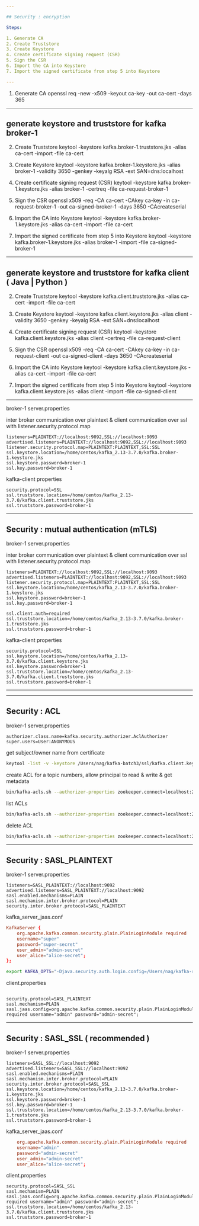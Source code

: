 ```yaml
---

## Security : encryption

Steps:

1. Generate CA
2. Create Truststore
3. Create Keystore
4. Create certificate signing request (CSR)
5. Sign the CSR
6. Import the CA into Keystore
7. Import the signed certificate from step 5 into Keystore

---
```


1. Generate CA
   openssl req -new -x509 -keyout ca-key -out ca-cert -days 365

---

## generate keystore and truststore for kafka broker-1

2. Create Truststore
   keytool -keystore kafka.broker-1.truststore.jks -alias ca-cert -import -file ca-cert

3. Create Keystore
   keytool -keystore kafka.broker-1.keystore.jks -alias broker-1 -validity 3650 -genkey -keyalg RSA -ext SAN=dns:localhost

4. Create certificate signing request (CSR)
   keytool -keystore kafka.broker-1.keystore.jks -alias broker-1 -certreq -file ca-request-broker-1

5. Sign the CSR
   openssl x509 -req -CA ca-cert -CAkey ca-key -in ca-request-broker-1 -out ca-signed-broker-1 -days 3650 -CAcreateserial

6. Import the CA into Keystore
   keytool -keystore kafka.broker-1.keystore.jks -alias ca-cert -import -file ca-cert

7. Import the signed certificate from step 5 into Keystore
   keytool -keystore kafka.broker-1.keystore.jks -alias broker-1 -import -file ca-signed-broker-1

---

## generate keystore and truststore for kafka client ( Java | Python )

2. Create Truststore
   keytool -keystore kafka.client.truststore.jks -alias ca-cert -import -file ca-cert

3. Create Keystore
   keytool -keystore kafka.client.keystore.jks -alias client -validity 3650 -genkey -keyalg RSA -ext SAN=dns:localhost

4. Create certificate signing request (CSR)
   keytool -keystore kafka.client.keystore.jks -alias client -certreq -file ca-request-client

5. Sign the CSR
   openssl x509 -req -CA ca-cert -CAkey ca-key -in ca-request-client -out ca-signed-client -days 3650 -CAcreateserial

6. Import the CA into Keystore
   keytool -keystore kafka.client.keystore.jks -alias ca-cert -import -file ca-cert

7. Import the signed certificate from step 5 into Keystore
   keytool -keystore kafka.client.keystore.jks -alias client -import -file ca-signed-client

---

broker-1 server.properties

inter broker communication over plaintext & client communication over ssl
with listener.security.protocol.map

```properties
listeners=PLAINTEXT://localhost:9092,SSL://localhost:9093
advertised.listeners=PLAINTEXT://localhost:9092,SSL://localhost:9093
listener.security.protocol.map=PLAINTEXT:PLAINTEXT,SSL:SSL
ssl.keystore.location=/home/centos/kafka_2.13-3.7.0/kafka.broker-1.keystore.jks
ssl.keystore.password=broker-1
ssl.key.password=broker-1
```

kafka-client properties

```properties
security.protocol=SSL
ssl.truststore.location=/home/centos/kafka_2.13-3.7.0/kafka.client.truststore.jks
ssl.truststore.password=broker-1
```

---

## Security : mutual authentication (mTLS)

broker-1 server.properties

inter broker communication over plaintext & client communication over ssl
with listener.security.protocol.map

```properties
listeners=PLAINTEXT://localhost:9092,SSL://localhost:9093
advertised.listeners=PLAINTEXT://localhost:9092,SSL://localhost:9093
listener.security.protocol.map=PLAINTEXT:PLAINTEXT,SSL:SSL
ssl.keystore.location=/home/centos/kafka_2.13-3.7.0/kafka.broker-1.keystore.jks
ssl.keystore.password=broker-1
ssl.key.password=broker-1

ssl.client.auth=required
ssl.truststore.location=/home/centos/kafka_2.13-3.7.0/kafka.broker-1.truststore.jks
ssl.truststore.password=broker-1

```

kafka-client properties

```properties
security.protocol=SSL
ssl.keystore.location=/home/centos/kafka_2.13-3.7.0/kafka.client.keystore.jks
ssl.keystore.password=broker-1
ssl.truststore.location=/home/centos/kafka_2.13-3.7.0/kafka.client.truststore.jks
ssl.truststore.password=broker-1
```

---

---

## Security : ACL

broker-1 server.properties

```properties
authorizer.class.name=kafka.security.authorizer.AclAuthorizer
super.users=User:ANONYMOUS
```

get subject/owner name from certificate

```bash
keytool -list -v -keystore /Users/nag/kafka-batch3/ssl/kafka.client.keystore.jks | grep "Owner"
```

create ACL for a topic numbers, allow principal to read & write & get metadata

```bash
bin/kafka-acls.sh --authorizer-properties zookeeper.connect=localhost:2181 --add --allow-principal User:CN=localhost,OU=tng,O=npci,L=chennai,ST=MH,C=IN --operation Read --operation Write --operation Describe --topic topic2

```

list ACLs

```bash
bin/kafka-acls.sh --authorizer-properties zookeeper.connect=localhost:2181 --list
```

delete ACL

```bash
bin/kafka-acls.sh --authorizer-properties zookeeper.connect=localhost:2181 --remove --allow-principal User:EMAILADDRESS=email@email.com,CN=localhost,OU=tng,O=npci,L=chennai,ST=MH,C=IN --operation Read --operation Write --operation Describe --topic topic2
```

---

## Security : SASL_PLAINTEXT

broker-1 server.properties

```properties
listeners=SASL_PLAINTEXT://localhost:9092
advertised.listeners=SASL_PLAINTEXT://localhost:9092
sasl.enabled.mechanisms=PLAIN
sasl.mechanism.inter.broker.protocol=PLAIN
security.inter.broker.protocol=SASL_PLAINTEXT
```

kafka_server_jaas.conf

```conf
KafkaServer {
    org.apache.kafka.common.security.plain.PlainLoginModule required
    username="super"
    password="super-secret"
    user_admin="admin-secret"
    user_alice="alice-secret";
};
```

```bash
export KAFKA_OPTS="-Djava.security.auth.login.config=/Users/nag/kafka-redis/play-with-kafka/lab/kafka_server_jaas.conf"
```

client.properties

```properties

security.protocol=SASL_PLAINTEXT
sasl.mechanism=PLAIN
sasl.jaas.config=org.apache.kafka.common.security.plain.PlainLoginModule required username="admin" password="admin-secret";
```

---

## Security : SASL_SSL ( recommended )

broker-1 server.properties

```properties
listeners=SASL_SSL://localhost:9092
advertised.listeners=SASL_SSL://localhost:9092
sasl.enabled.mechanisms=PLAIN
sasl.mechanism.inter.broker.protocol=PLAIN
security.inter.broker.protocol=SASL_SSL
ssl.keystore.location=/home/centos/kafka_2.13-3.7.0/kafka.broker-1.keystore.jks
ssl.keystore.password=broker-1
ssl.key.password=broker-1
ssl.truststore.location=/home/centos/kafka_2.13-3.7.0/kafka.broker-1.truststore.jks
ssl.truststore.password=broker-1
```

kafka_server_jaas.conf

```conf
    org.apache.kafka.common.security.plain.PlainLoginModule required
    username="admin"
    password="admin-secret"
    user_admin="admin-secret"
    user_alice="alice-secret";
```

client.properties

```properties
security.protocol=SASL_SSL
sasl.mechanism=PLAIN
sasl.jaas.config=org.apache.kafka.common.security.plain.PlainLoginModule required username="admin" password="admin-secret";
ssl.truststore.location=/home/centos/kafka_2.13-3.7.0/kafka.client.truststore.jks
ssl.truststore.password=broker-1
```
